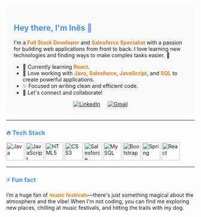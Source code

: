 <div style="background-color: #f9f9f9; padding: 20px; border-radius: 8px;">

## <span style="color: #4A90E2;">Hey there, I'm Inês 👋</span>

I'm a <strong style="color: #E67E22;">Full Stack Developer</strong> and <strong style="color: #E67E22;">Salesforce Specialist</strong> with a passion for building web applications from front to back. I love learning new technologies and finding ways to make complex tasks easier. 🚀

- 🌱 Currently learning <strong style="color: #E67E22;">React</strong>.
- 🔧 Love working with <strong style="color: #E67E22;">Java</strong>, <strong style="color: #E67E22;">Salesforce</strong>, <strong style="color: #E67E22;">JavaScript</strong>, and <strong style="color: #E67E22;">SQL</strong> to create powerful applications.
- ✨ Focused on writing clean and efficient code.
- 🔗 Let's connect and collaborate! 

<div align="center" style="display: flex; justify-content: center; gap: 20px;">
  <a href="https://www.linkedin.com/in/ines-paulino/" target="_blank">
    <img src="https://img.shields.io/badge/linkedin-%230077B5.svg?style=for-the-badge&logo=linkedin&logoColor=white" alt="LinkedIn"/>
  </a>
  <a href="mailto:ines.paulino@hotmail.com" target="_blank">
    <img src="https://img.shields.io/badge/Gmail-D14836?style=for-the-badge&logo=gmail&logoColor=white" alt="Gmail"/>
  </a>
</div>

</div>

---

### <span style="color: #4A90E2;">🔥 Tech Stack</span>

<div align="left">

  <!-- Java -->
  <img src="https://img.icons8.com/color/48/000000/java-coffee-cup-logo.png" alt="Java" height="48"/>
  
  <!-- JavaScript -->
  <img src="https://img.icons8.com/color/48/000000/javascript.png" alt="JavaScript" height="48"/>

  <!-- HTML5 -->
  <img src="https://img.icons8.com/color/48/000000/html-5.png" alt="HTML5" height="48"/>

  <!-- CSS3 -->
  <img src="https://img.icons8.com/color/48/000000/css3.png" alt="CSS3" height="48"/>

  <!-- Salesforce -->
  <img src="https://img.icons8.com/color/48/000000/salesforce.png" alt="Salesforce" height="48"/>

  <!-- MySQL -->
  <img src="https://img.icons8.com/color/48/000000/mysql-logo.png" alt="MySQL" height="48"/>

  <!-- Bootstrap -->
  <img src="https://img.icons8.com/color/48/000000/bootstrap.png" alt="Bootstrap" height="48"/>

  <!-- Spring -->
  <img src="https://img.icons8.com/color/48/000000/spring-logo.png" alt="Spring" height="48"/>

  <!-- React -->
  <img src="https://img.icons8.com/color/48/000000/react-native.png" alt="React" height="48"/>

</div>

---

### <span style="color: #4A90E2;">⚡ Fun fact</span>

I’m a huge fan of <strong style="color: #E67E22;">music festivals</strong>—there's just something magical about the atmosphere and the vibe! When I'm not coding, you can find me exploring new places, chilling at music festivals, and hitting the trails with my dog.
